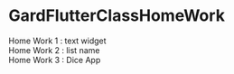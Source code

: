 # GardFlutterClassHomeWork

Home Work 1 : text widget<br />
Home Work 2 : list name<br />
Home Work 3 : Dice App<br />
